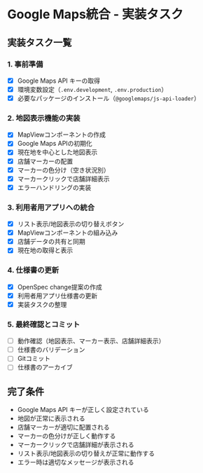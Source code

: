 # Google Maps統合 - 実装タスク

## 実装タスク一覧

### 1. 事前準備
- [x] Google Maps API キーの取得
- [x] 環境変数設定（`.env.development`, `.env.production`）
- [x] 必要なパッケージのインストール（`@googlemaps/js-api-loader`）

### 2. 地図表示機能の実装
- [x] MapViewコンポーネントの作成
- [x] Google Maps APIの初期化
- [x] 現在地を中心とした地図表示
- [x] 店舗マーカーの配置
- [x] マーカーの色分け（空き状況別）
- [x] マーカークリックで店舗詳細表示
- [x] エラーハンドリングの実装

### 3. 利用者用アプリへの統合
- [x] リスト表示/地図表示の切り替えボタン
- [x] MapViewコンポーネントの組み込み
- [x] 店舗データの共有と同期
- [x] 現在地の取得と表示

### 4. 仕様書の更新
- [x] OpenSpec change提案の作成
- [x] 利用者用アプリ仕様書の更新
- [x] 実装タスクの整理

### 5. 最終確認とコミット
- [ ] 動作確認（地図表示、マーカー表示、店舗詳細表示）
- [ ] 仕様書のバリデーション
- [ ] Gitコミット
- [ ] 仕様書のアーカイブ

## 完了条件

- Google Maps API キーが正しく設定されている
- 地図が正常に表示される
- 店舗マーカーが適切に配置される
- マーカーの色分けが正しく動作する
- マーカークリックで店舗詳細が表示される
- リスト表示/地図表示の切り替えが正常に動作する
- エラー時は適切なメッセージが表示される
